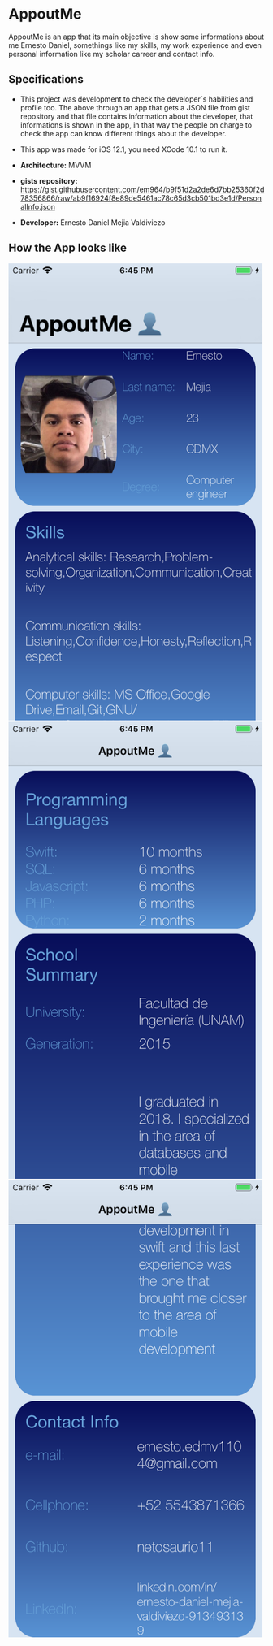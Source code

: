 # AppoutMe
AppoutMe is an app that its main objective is show some informations about me Ernesto Daniel, somethings like my skills, my work experience and even personal information like my scholar carreer and contact info.
## Specifications
* This project was development to check the developer´s habilities and profile too. The above through an app that gets a JSON file from gist repository and that file contains information about the developer, that informations is shown in the app, in that way the people on charge to check the app can know different things about the developer.
* This app was made for iOS 12.1, you need XCode 10.1 to run it.

* **Architecture:**
MVVM
* **gists repository:**
https://gist.githubusercontent.com/em964/b9f51d2a2de6d7bb25360f2d78356866/raw/ab9f16924f8e89de5461ac78c65d3cb501bd3e1d/PersonalInfo.json
* **Developer:**
Ernesto Daniel Mejia Valdiviezo

## How the App looks like
<img src="ScreenShots/AppoutMe1.png" alt="first"
	title="SS First" width="500" height="900"/>
<img src="ScreenShots/AppoutMe2.png" alt="second"
	title="SS Second" width="500" height="900"/>
<img src="ScreenShots/AppoutMe3.png" alt="third"
	title="SS Third" width="500" height="900"/>